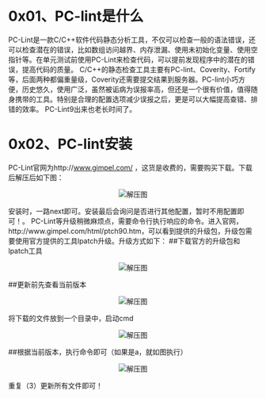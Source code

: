 # 0x01、PC-lint是什么
PC-Lint是一款C/C++软件代码静态分析工具，不仅可以检查一般的语法错误，还可以检查潜在的错误，比如数组访问越界、内存泄漏、使用未初始化变量、使用空指针等。在单元测试前使用PC-Lint来检查代码，可以提前发现程序中的潜在的错误，提高代码的质量。
C/C++的静态检查工具主要有PC-lint、Coverity、Fortify等，后面两种都偏重量级，Coverity还需要提交结果到服务器。PC-lint小巧方便，历史悠久，使用广泛，虽然被诟病为误报率高，但还是一个很有价值，值得随身携带的工具。特别是合理的配置选项减少误报之后，更是可以大幅提高查错、排错的效率。
PC-Lint9出来也老长时间了。
# 0x02、PC-lint安装
PC-Lint官网为http://www.gimpel.com/ ，这货是收费的，需要购买下载。下载后解压后如下图：
<p align="center">
  <img alt="解压图" src="Docs/images/PC-lint/files.png">
</p>
安装时，一路next即可。安装最后会询问是否进行其他配置，暂时不用配置即可！。
PC-Lint等升级稍微麻烦点，需要命令行执行响应的命令。进入官网，http://www.gimpel.com/html/ptch90.htm，可以看到提供的升级包，升级包需要使用官方提供的工具lpatch升级。升级方式如下：
##下载官方的升级包和lpatch工具
<p align="center">
  <img alt="解压图" src="Docs/images/PC-lint/updates_files.png">
</p>
##更新前先查看当前版本
<p align="center">
  <img alt="解压图" src="Docs/images/PC-lint/ver.png">
</p>
将下载的文件放到一个目录中，启动cmd
<p align="center">
  <img alt="解压图" src="Docs/images/PC-lint/updates_setup.png">
</p>
##根据当前版本，执行命令即可（如果是a，就如图执行）
<p align="center">
  <img alt="解压图" src="Docs/images/PC-lint/updates_setup_2.png">
</p>
重复（3）更新所有文件即可！